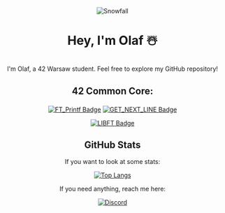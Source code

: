 <div align="center">
  <img src="https://github.com/0h-laugh/assets/raw/main/pure-css-snow-animation.gif" alt="Snowfall">
</div>
<div align="center">
  
# <p align="center">Hey, I'm Olaf ☃️</p>

<p align="center">I'm Olaf, a 42 Warsaw student. Feel free to explore my GitHub repository!</p>

## <p align="center">42 Common Core:</p>

[![FT_Printf Badge](https://github.com/0h-laugh/assets/blob/main/LIBFT%20(1).png)](https://github.com/0h-laugh/Core/tree/main/ft_printf)
[![GET_NEXT_LINE Badge](https://github.com/0h-laugh/assets/blob/main/LIBFT%20(2).png)](https://github.com/0h-laugh/Core/tree/main/get_next_line)

[![LIBFT Badge](https://github.com/0h-laugh/assets/blob/main/kulko.png)](https://github.com/0h-laugh/Core/tree/main/libft)


</div>
<div align="center">
  
## GitHub Stats

<p align="center">If you want to look at some stats:</p>
  
[![Top Langs](https://github-readme-stats.vercel.app/api/top-langs/?username=0h-laugh&layout=compact)](https://github.com/0h-laugh)

If you need anything, reach me here:

[![Discord](https://img.shields.io/badge/Discord-YourUsername%23448869551476572180-9cf)](https://discordapp.com/users/448869551476572180)
</div>
